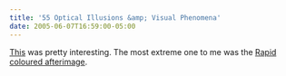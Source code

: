 ```yaml
---
title: '55 Optical Illusions &amp; Visual Phenomena'
date: 2005-06-07T16:59:00-05:00
---
```

[This](http://www.michaelbach.de/ot/index.html) was pretty interesting. The most extreme one to me was the [Rapid coloured afterimage](http://www.michaelbach.de/ot/col_rapidAfterimage/index.html).
